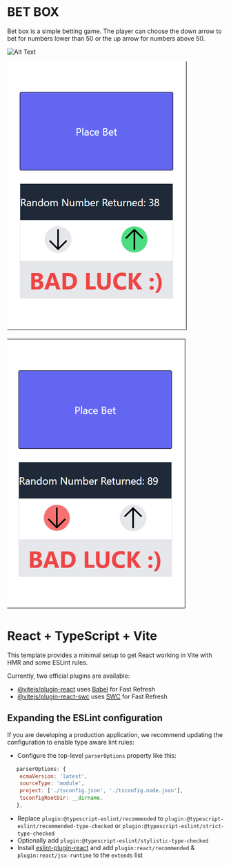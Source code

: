 # **BET BOX**
Bet box is a simple betting game. The player can choose the down arrow to bet for numbers lower than 50 or the up arrow for numbers above 50. 


![Alt Text](https://github.com/NiloofarMeftahi/BetButton/blob/595aa5ce4bbeb3aa2cfe2a1812745092eb1c76ce/readme_image/Screenshot%202024-01-04%20211141.png)

![Alt Text](https://github.com/NiloofarMeftahi/BetBox/blob/cd05c7b9606bc1e80bdc7bd4a4b5830c585c5005/readme_image/Screenshot%202024-01-04%20213229.png)

![Alt Text](https://github.com/NiloofarMeftahi/BetBox/blob/cd05c7b9606bc1e80bdc7bd4a4b5830c585c5005/readme_image/Screenshot%202024-01-04%20213251.png)

# React + TypeScript + Vite

This template provides a minimal setup to get React working in Vite with HMR and some ESLint rules.

Currently, two official plugins are available:

- [@vitejs/plugin-react](https://github.com/vitejs/vite-plugin-react/blob/main/packages/plugin-react/README.md) uses [Babel](https://babeljs.io/) for Fast Refresh
- [@vitejs/plugin-react-swc](https://github.com/vitejs/vite-plugin-react-swc) uses [SWC](https://swc.rs/) for Fast Refresh

## Expanding the ESLint configuration

If you are developing a production application, we recommend updating the configuration to enable type aware lint rules:

- Configure the top-level `parserOptions` property like this:

```js
   parserOptions: {
    ecmaVersion: 'latest',
    sourceType: 'module',
    project: ['./tsconfig.json', './tsconfig.node.json'],
    tsconfigRootDir: __dirname,
   },
```

- Replace `plugin:@typescript-eslint/recommended` to `plugin:@typescript-eslint/recommended-type-checked` or `plugin:@typescript-eslint/strict-type-checked`
- Optionally add `plugin:@typescript-eslint/stylistic-type-checked`
- Install [eslint-plugin-react](https://github.com/jsx-eslint/eslint-plugin-react) and add `plugin:react/recommended` & `plugin:react/jsx-runtime` to the `extends` list
